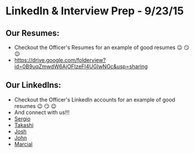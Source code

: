 # LinkedIn & Interview Prep - 9/23/15 

## Our Resumes:
* Checkout the Officer's Resumes for an example of good resumes :wink: :smirk: :wink:  
* https://drive.google.com/folderview?id=0B9uqZmwdW6AjOFIzeFl4UGIwNGc&usp=sharing

## Our LinkedIns:
* Checkout the Officer's LinkedIn accounts for an example of good resumes :wink: :smirk: :wink:  
* And connect with us!!!
* [Sergio](https://www.linkedin.com/in/spuleri)
* [Takashi](https://www.linkedin.com/in/takashiw)
* [Josh](https://www.linkedin.com/in/joshuakegley)
* [John](https://www.linkedin.com/in/johnrandolphharrison)
* [Marcial](https://www.linkedin.com/pub/marcial-abrahantes/55/951/62b)

